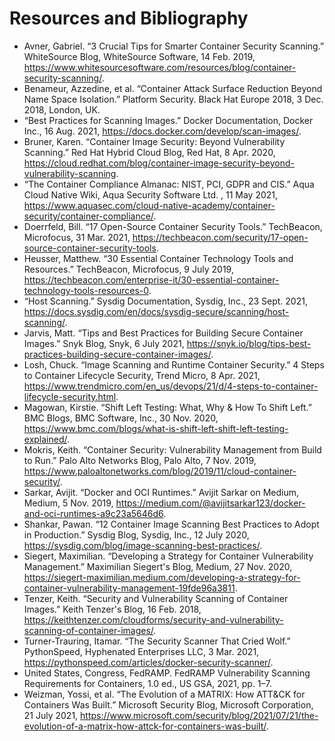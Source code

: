 # Resources and Bibliography

* Avner, Gabriel. “3 Crucial Tips for Smarter Container Security Scanning.” WhiteSource Blog, WhiteSource Software, 14 Feb. 2019, https://www.whitesourcesoftware.com/resources/blog/container-security-scanning/. 
* Benameur, Azzedine, et al. “Container Attack Surface Reduction Beyond Name Space Isolation.” Platform Security. Black Hat Europe 2018, 3 Dec. 2018, London, UK. 
* “Best Practices for Scanning Images.” Docker Documentation, Docker Inc., 16 Aug. 2021, https://docs.docker.com/develop/scan-images/. 
* Bruner, Karen. “Container Image Security: Beyond Vulnerability Scanning.” Red Hat Hybrid Cloud Blog, Red Hat, 8 Apr. 2020, https://cloud.redhat.com/blog/container-image-security-beyond-vulnerability-scanning. 
* “The Container Compliance Almanac: NIST, PCI, GDPR and CIS.” Aqua Cloud Native Wiki, Aqua Security Software Ltd. , 11 May 2021, https://www.aquasec.com/cloud-native-academy/container-security/container-compliance/. 
* Doerrfeld, Bill. “17 Open-Source Container Security Tools.” TechBeacon, Microfocus, 31 Mar. 2021, https://techbeacon.com/security/17-open-source-container-security-tools. 
* Heusser, Matthew. “30 Essential Container Technology Tools and Resources.” TechBeacon, Microfocus, 9 July 2019, https://techbeacon.com/enterprise-it/30-essential-container-technology-tools-resources-0. 
* “Host Scanning.” Sysdig Documentation, Sysdig, Inc., 23 Sept. 2021, https://docs.sysdig.com/en/docs/sysdig-secure/scanning/host-scanning/. 
* Jarvis, Matt. “Tips and Best Practices for Building Secure Container Images.” Snyk Blog, Snyk, 6 July 2021, https://snyk.io/blog/tips-best-practices-building-secure-container-images/. 
* Losh, Chuck. “Image Scanning and Runtime Container Security.” 4 Steps to Container Lifecycle Security, Trend Micro, 8 Apr. 2021, https://www.trendmicro.com/en_us/devops/21/d/4-steps-to-container-lifecycle-security.html. 
* Magowan, Kirstie. “Shift Left Testing: What, Why &amp; How To Shift Left.” BMC Blogs, BMC Software, Inc., 30 Nov. 2020, https://www.bmc.com/blogs/what-is-shift-left-shift-left-testing-explained/. 
* Mokris, Keith. “Container Security: Vulnerability Management from Build to Run.” Palo Alto Networks Blog, Palo Alto, 7 Nov. 2019, https://www.paloaltonetworks.com/blog/2019/11/cloud-container-security/. 
* Sarkar, Avijit. “Docker and OCI Runtimes.” Avijit Sarkar on Medium, Medium, 5 Nov. 2019, https://medium.com/@avijitsarkar123/docker-and-oci-runtimes-a9c23a5646d6. 
* Shankar, Pawan. “12 Container Image Scanning Best Practices to Adopt in Production.” Sysdig Blog, Sysdig, Inc., 12 July 2020, https://sysdig.com/blog/image-scanning-best-practices/. 
* Siegert, Maximilian. “Developing a Strategy for Container Vulnerability Management.” Maximilian Siegert's Blog, Medium, 27 Nov. 2020, https://siegert-maximilian.medium.com/developing-a-strategy-for-container-vulnerability-management-19fde96a3811. 
* Tenzer, Keith. “Security and Vulnerability Scanning of Container Images.” Keith Tenzer's Blog, 16 Feb. 2018, https://keithtenzer.com/cloudforms/security-and-vulnerability-scanning-of-container-images/. 
* Turner-Trauring, Itamar. “The Security Scanner That Cried Wolf.” PythonSpeed, Hyphenated Enterprises LLC, 3 Mar. 2021, https://pythonspeed.com/articles/docker-security-scanner/. 
* United States, Congress, FedRAMP. FedRAMP Vulnerability Scanning Requirements for Containers, 1.0 ed., US GSA, 2021, pp. 1–7. 
* Weizman, Yossi, et al. “The Evolution of a MATRIX: How ATT&amp;CK for Containers Was Built.” Microsoft Security Blog, Microsoft Corporation, 21 July 2021, https://www.microsoft.com/security/blog/2021/07/21/the-evolution-of-a-matrix-how-attck-for-containers-was-built/. 
